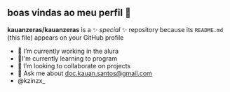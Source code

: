 ## boas vindas ao meu perfil 💙

**kauanzeras/kauanzeras** is a ✨ _special_ ✨ repository because its `README.md` (this file) appears on your GitHub profile
- 🔭 I’m currently working in the alura
- 🌱I'm currently learning to program
- 👯 I’m looking to collaborate on projects
- 💬 Ask me about doc.kauan.santos@gmail.com
- @kzinzx_

